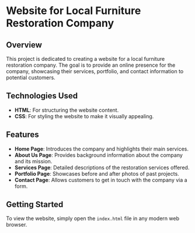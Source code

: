 # Website for Local Furniture Restoration Company

## Overview
This project is dedicated to creating a website for a local furniture restoration company. The goal is to provide an online presence for the company, showcasing their services, portfolio, and contact information to potential customers.

## Technologies Used
- **HTML**: For structuring the website content.
- **CSS**: For styling the website to make it visually appealing.

## Features
- **Home Page**: Introduces the company and highlights their main services.
- **About Us Page**: Provides background information about the company and its mission.
- **Services Page**: Detailed descriptions of the restoration services offered.
- **Portfolio Page**: Showcases before and after photos of past projects.
- **Contact Page**: Allows customers to get in touch with the company via a form.

## Getting Started
To view the website, simply open the `index.html` file in any modern web browser.


